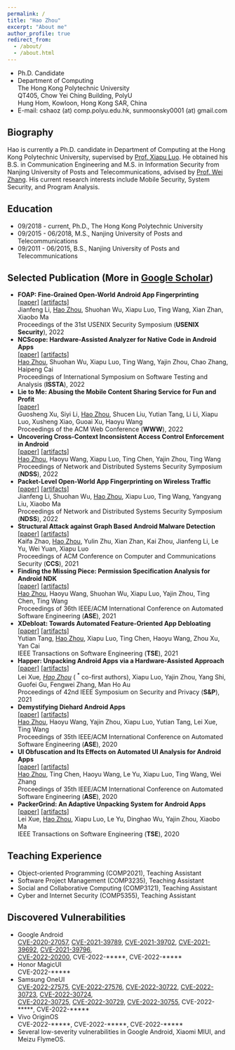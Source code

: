 ```yaml
---
permalink: /
title: "Hao Zhou"
excerpt: "About me"
author_profile: true
redirect_from: 
  - /about/
  - /about.html
---
```


- Ph.D. Candidate
- Department of Computing  
  The Hong Kong Polytechnic University  
  QT405, Chow Yei Ching Building, PolyU  
  Hung Hom, Kowloon, Hong Kong SAR, China
- E-mail: cshaoz (at) comp.polyu.edu.hk, sunmoonsky0001 (at) gmail.com

## Biography
Hao is currently a Ph.D. candidate in Department of Computing at the Hong Kong Polytechnic University, supervised by [Prof. Xiapu Luo](http://www4.comp.polyu.edu.hk/~csxluo/). He obtained his B.S. in Communication Engineering and M.S. in Information Security from Nanjing University of Posts and Telecommunications, advised by [Prof. Wei Zhang](https://yjs.njupt.edu.cn/dsgl/nocontrol/college/dsfcxq.htm?dsJbxxId=9B9D05C52A492DCFE050007F01006EFE). His current research interests include Mobile Security, System Security, and Program Analysis.

## Education
- 09/2018 - current, Ph.D., The Hong Kong Polytechnic University
- 09/2015 - 06/2018, M.S., Nanjing University of Posts and Telecommunications
- 09/2011 - 06/2015, B.S., Nanjing University of Posts and Telecommunications

## Selected Publication (More in [Google Scholar](https://scholar.google.com/citations?user=o7__60kAAAAJ))
- **FOAP: Fine-Grained Open-World Android App Fingerprinting**  
  [[paper]](/files/FOAP.pdf) 
  [[artifacts]](https://github.com/jflixjtu/FOAP)  
  Jianfeng Li, <u>Hao Zhou</u>, Shuohan Wu, Xiapu Luo, Ting Wang, Xian Zhan, Xiaobo Ma  
  Proceedings of the 31st USENIX Security Symposium (**USENIX Security**), 2022
- **NCScope: Hardware-Assisted Analyzer for Native Code in Android Apps**  
  [[paper]](/files/NCScope.pdf) 
  [[artifacts]](https://github.com/moonZHH/NCScope)  
  <u>Hao Zhou</u>, Shuohan Wu, Xiapu Luo, Ting Wang, Yajin Zhou, Chao Zhang, Haipeng Cai  
  Proceedings of International Symposium on Software Testing and Analysis (**ISSTA**), 2022
- **Lie to Me: Abusing the Mobile Content Sharing Service for Fun and Profit**  
  [[paper]](/files/LieToMe.pdf)  
  Guosheng Xu, Siyi Li, <u>Hao Zhou</u>, Shucen Liu, Yutian Tang, Li Li, Xiapu Luo, Xusheng Xiao, Guoai Xu, Haoyu Wang  
  Proceedings of the ACM Web Conference (**WWW**), 2022
- **Uncovering Cross-Context Inconsistent Access Control Enforcement in Android**  
  [[paper]](/files/IAceFinder.pdf) 
  [[artifacts]](https://github.com/moonZHH/IAceFinder)  
  <u>Hao Zhou</u>, Haoyu Wang, Xiapu Luo, Ting Chen, Yajin Zhou, Ting Wang  
  Proceedings of Network and Distributed Systems Security Symposium (**NDSS**), 2022
- **Packet-Level Open-World App Fingerprinting on Wireless Traffic**  
  [[paper]](/files/PacketPrint.pdf) 
  [[artifacts]](https://github.com/jflixjtu/PacketPrint)  
  Jianfeng Li, Shuohan Wu, <u>Hao Zhou</u>, Xiapu Luo, Ting Wang, Yangyang Liu, Xiaobo Ma  
  Proceedings of Network and Distributed Systems Security Symposium (**NDSS**), 2022
- **Structural Attack against Graph Based Android Malware Detection**  
  [[paper]](/files/HRAT.pdf) 
  [[artifacts]](https://sites.google.com/view/hrat)  
  Kaifa Zhao, <u>Hao Zhou</u>, Yulin Zhu, Xian Zhan, Kai Zhou, Jianfeng Li, Le Yu, Wei Yuan, Xiapu Luo  
  Proceedings of ACM Conference on Computer and Communications Security (**CCS**), 2021
- **Finding the Missing Piece: Permission Specification Analysis for Android NDK**  
  [[paper]](/files/PSGen.pdf) 
  [[artifacts]](https://github.com/moonZHH/PSGen)  
  <u>Hao Zhou</u>, Haoyu Wang, Shuohan Wu, Xiapu Luo, Yajin Zhou, Ting Chen, Ting Wang  
  Proceedings of 36th IEEE/ACM International Conference on Automated Software Engineering (**ASE**), 2021
- **XDebloat: Towards Automated Feature-Oriented App Debloating**  
  [[paper]](/files/XDebloat.pdf) 
  [[artifacts]](https://sites.google.com/view/xdebloat)  
  Yutian Tang, <u>Hao Zhou</u>, Xiapu Luo, Ting Chen, Haoyu Wang, Zhou Xu, Yan Cai  
  IEEE Transactions on Software Engineering (**TSE**), 2021
- **Happer: Unpacking Android Apps via a Hardware-Assisted Approach**  
  [[paper]](/files/Happer.pdf) 
  [[artifacts]](https://github.com/rewhy/happer)  
  Lei Xue<sup>*</sup>, <u>Hao Zhou</u><sup>*</sup> ( <sup>*</sup> co-first authors), Xiapu Luo, Yajin Zhou, Yang Shi, Guofei Gu, Fengwei Zhang, Man Ho Au  
  Proceedings of 42nd IEEE Symposium on Security and Privacy (**S&P**), 2021
- **Demystifying Diehard Android Apps**  
  [[paper]](/files/DiehardDetector.pdf) 
  [[artifacts]](https://github.com/moonZHH/DiehardDetector)  
  <u>Hao Zhou</u>, Haoyu Wang, Yajin Zhou, Xiapu Luo, Yutian Tang, Lei Xue, Ting Wang  
  Proceedings of 35th IEEE/ACM International Conference on Automated Software Engineering (**ASE**), 2020
- **UI Obfuscation and Its Effects on Automated UI Analysis for Android Apps**  
  [[paper]](/files/UIObfuscator.pdf) 
  [[artifacts]](https://github.com/moonZHH/UIObfuscator)  
  <u>Hao Zhou</u>, Ting Chen, Haoyu Wang, Le Yu, Xiapu Luo, Ting Wang, Wei Zhang  
  Proceedings of 35th IEEE/ACM International Conference on Automated Software Engineering (**ASE**), 2020
- **PackerGrind: An Adaptive Unpacking System for Android Apps**  
  [[paper]](/files/PackerGrind.pdf) 
  [[artifacts]](https://github.com/rewhy/adaptiveunpacker)  
  Lei Xue, <u>Hao Zhou</u>, Xiapu Luo, Le Yu, Dinghao Wu, Yajin Zhou, Xiaobo Ma  
  IEEE Transactions on Software Engineering (**TSE**), 2020

## Teaching Experience
- Object-oriented Programming (COMP2021), Teaching Assistant
- Software Project Management (COMP3235), Teaching Assistant
- Social and Collaborative Computing (COMP3121), Teaching Assistant
- Cyber and Internet Security (COMP5355), Teaching Assistant

## Discovered Vulnerabilities
- Google Android  
  [CVE-2020-27057](https://cve.mitre.org/cgi-bin/cvename.cgi?name=2020-27057), 
  [CVE-2021-39789](https://cve.mitre.org/cgi-bin/cvename.cgi?name=2021-39789), 
  [CVE-2021-39702](https://cve.mitre.org/cgi-bin/cvename.cgi?name=2021-39702), 
  [CVE-2021-39692](https://cve.mitre.org/cgi-bin/cvename.cgi?name=2021-39692), 
  [CVE-2021-39796](https://cve.mitre.org/cgi-bin/cvename.cgi?name=2021-39796),  
  [CVE-2022-20200](https://cve.mitre.org/cgi-bin/cvename.cgi?name=2022-20200), 
  CVE-2022-\*\*\*\*\*, 
  CVE-2022-\*\*\*\*\*
- Honor MagicUI  
  CVE-2022-\*\*\*\*\*
- Samsung OneUI  
  [CVE-2022-27575](https://cve.mitre.org/cgi-bin/cvename.cgi?name=2022-27575), 
  [CVE-2022-27576](https://cve.mitre.org/cgi-bin/cvename.cgi?name=2022-27576), 
  [CVE-2022-30722](https://cve.mitre.org/cgi-bin/cvename.cgi?name=2022-30722), 
  [CVE-2022-30723](https://cve.mitre.org/cgi-bin/cvename.cgi?name=2022-30723), 
  [CVE-2022-30724](https://cve.mitre.org/cgi-bin/cvename.cgi?name=2022-30724),  
  [CVE-2022-30725](https://cve.mitre.org/cgi-bin/cvename.cgi?name=2022-30725), 
  [CVE-2022-30729](https://cve.mitre.org/cgi-bin/cvename.cgi?name=2022-30729), 
  [CVE-2022-30755](https://cve.mitre.org/cgi-bin/cvename.cgi?name=2022-30755), 
  CVE-2022-\*\*\*\*\*, 
  CVE-2022-\*\*\*\*\*
- Vivo OriginOS  
  CVE-2022-\*\*\*\*\*, 
  CVE-2022-\*\*\*\*\*, 
  CVE-2022-\*\*\*\*\*
- Several low-severity vulnerabilities in Google Android, Xiaomi MIUI, and Meizu FlymeOS.

